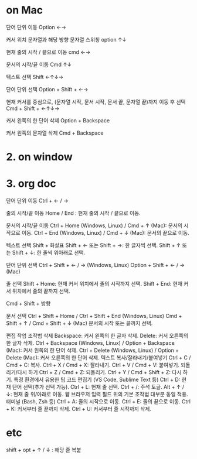 # on Mac
단어 단위 이동
Option ←→

커서 위치 문자열과 해당 방향 문자열 스위칭
option ↑↓

현재 줄의 시작 / 끝으로 이동
cmd ←→

문서의 시작/끝 이동
Cmd ↑↓

텍스트 선택
Shift ←↑↓→

단어 단위 선택
Option + Shift + ←→

현재 커서를 중심으로, (문자열 시작, 문서 시작, 문서 끝, 문자열 끝)까지 이동 후 선택
Cmd + Shift + ←↑↓→

커서 왼쪽의 한 단어 삭제
Option + Backspace

커서 왼쪽의 문자열 삭제
Cmd + Backspace


# 2. on window


# 3. org doc
단어 단위 이동
Ctrl + ← / →

줄의 시작/끝 이동
Home / End : 현재 줄의 시작 / 끝으로 이동.

문서의 시작/끝 이동
Ctrl + Home (Windows, Linux) / Cmd + ↑ (Mac): 문서의 시작으로 이동.
Ctrl + End (Windows, Linux) / Cmd + ↓ (Mac): 문서의 끝으로 이동.

텍스트 선택
Shift + 화살표
Shift + ← 또는 Shift + →: 한 글자씩 선택.
Shift + ↑ 또는 Shift + ↓: 한 줄씩 위아래로 선택.

단어 단위 선택
Ctrl + Shift + ← / → (Windows, Linux)
Option + Shift + ← / → (Mac)

줄 선택
Shift + Home: 현재 커서 위치에서 줄의 시작까지 선택.
Shift + End: 현재 커서 위치에서 줄의 끝까지 선택.

Cmd + Shift + 방향

문서 선택
Ctrl + Shift + Home / Ctrl + Shift + End (Windows, Linux)
Cmd + Shift + ↑ / Cmd + Shift + ↓ (Mac)
문서의 시작 또는 끝까지 선택.

편집 작업 조작법
삭제
Backspace: 커서 왼쪽의 한 글자 삭제.
Delete: 커서 오른쪽의 한 글자 삭제.
Ctrl + Backspace (Windows, Linux) / Option + Backspace (Mac): 커서 왼쪽의 한 단어 삭제.
Ctrl + Delete (Windows, Linux) / Option + Delete (Mac): 커서 오른쪽의 한 단어 삭제.
텍스트 복사/잘라내기/붙여넣기
Ctrl + C / Cmd + C: 복사.
Ctrl + X / Cmd + X: 잘라내기.
Ctrl + V / Cmd + V: 붙여넣기.
되돌리기/다시 하기
Ctrl + Z / Cmd + Z: 되돌리기.
Ctrl + Y / Cmd + Shift + Z: 다시 하기.
특정 환경에서 유용한 팁
코드 편집기 (VS Code, Sublime Text 등)
Ctrl + D: 현재 단어 선택(추가 선택 가능).
Ctrl + L: 현재 줄 선택.
Ctrl + /: 주석 토글.
Alt + ↑ / ↓: 현재 줄 위/아래로 이동.
웹 브라우저 입력 필드
위의 기본 조작법 대부분 동일 적용.
터미널 (Bash, Zsh 등)
Ctrl + A: 줄의 시작으로 이동.
Ctrl + E: 줄의 끝으로 이동.
Ctrl + K: 커서부터 줄 끝까지 삭제.
Ctrl + U: 커서부터 줄 시작까지 삭제.


# etc
shift + opt + ↑ / ↓ : 해당 줄 복붙